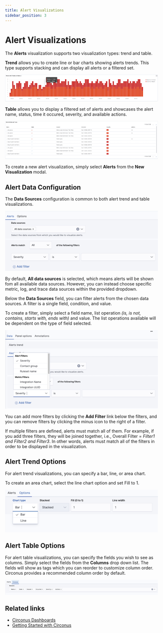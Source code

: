 ```yaml
---
title: Alert Visualizations
sidebar_position: 3
---
```


# Alert Visualizations

The **Alerts** visualization supports two visualization types: trend and table.

**Trend** allows you to create line or bar charts showing alerts trends. This type supports stacking and can display all alerts or a filtered set.

![Alert Trend Visualization](../img/visualizations-alerts_trends.png)

**Table** allows you to display a filtered set of alerts and showcases the alert name, status, time it occured, severity, and available actions.

![Alert Table Visualization](../img/visualizations-alerts_table.png)

To create a new alert visualization, simply select **Alerts** from the **New Visualization** modal.

## Alert Data Configuration

The **Data Sources** configuration is common to both alert trend and table visualizations.

![Alert Visualizations Data configuration](../img/visualizations-alert_data.png)

By default, **All data sources** is selected, which means alerts will be shown fom all available data sources. However, you can instead choose specific metric, log, and trace data sources within the provided dropdown.

Below the **Data Sources** field, you can filter alerts from the chosen data sources. A filter is a single field, condition, and value.

To create a filter, simply select a field name, list operation _(is, is not, contains, starts with, ends with)_ and value. The list operations available will be dependent on the type of field selected.

![Alert Visualizations Filter configuration](../img/visualizations-alerts_filters.png)

You can add more filters by clicking the **Add Filter** link below the filters, and you can remove filters by clicking the minus icon to the right of a filter.

If multiple filters are defined, alerts must match all of them. For example, if you add three filters, they will be joined together, i.e., Overall Filter = _Filter1 and Filter2 and Filter3_. In other words, alerts must match all of the filters in order to be displayed in the visualization.

## Alert Trend Options

For alert trend visualizations, you can specify a bar, line, or area chart.

To create an area chart, select the line chart option and set Fill to 1.

![Alert Visualizations Trend option configuration](../img/visualizations-alerts_trend_options.png)

## Alert Table Options

For alert table visualizations, you can specify the fields you wish to see as columns. Simply select the fields from the **Columns** drop down list. The fields will show as tags which you can reorder to customize column order. Circonus provides a recommended column order by default.

![Alert Visualizations Trend option configuration](../img/visualizations-alerts_table_options.png)

## Related links

- [Circonus Dashboards](/circonus3/dashboards/introduction/)
- [Getting Started with Circonus](/circonus3/getting-started/)
